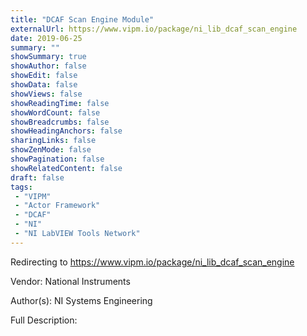 ```yaml
---
title: "DCAF Scan Engine Module"
externalUrl: https://www.vipm.io/package/ni_lib_dcaf_scan_engine
date: 2019-06-25
summary: ""
showSummary: true
showAuthor: false
showEdit: false
showData: false
showViews: false
showReadingTime: false
showWordCount: false
showBreadcrumbs: false
showHeadingAnchors: false
sharingLinks: false
showZenMode: false
showPagination: false
showRelatedContent: false
draft: false
tags:
 - "VIPM"
 - "Actor Framework"
 - "DCAF"
 - "NI"
 - "NI LabVIEW Tools Network"
---
```


Redirecting to https://www.vipm.io/package/ni_lib_dcaf_scan_engine

Vendor: National Instruments

Author(s): NI Systems Engineering
 
Full Description:
